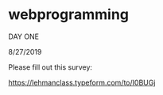 # webprogramming

DAY ONE 

8/27/2019

Please fill out this survey:

https://lehmanclass.typeform.com/to/I0BUGj
